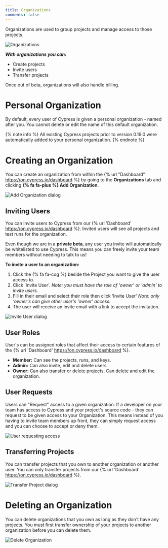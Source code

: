 ```yaml
---
title: Organizations
comments: false
---
```


Organizations are used to group projects and manage access to those projects.

![Organizations](/img/dashboard/organizations-listed-in-dashboard.png)

***With organizations you can:***

- Create projects
- Invite users
- Transfer projects

Once out of beta, organizations will also handle billing.

# Personal Organization

By default, every user of Cypress is given a personal organization - named after you. You cannot delete or edit the name of this default organization.

{% note info  %}
All existing Cypress projects prior to version 0.19.0 were automatically added to your personal organization.
{% endnote %}

# Creating an Organization

You can create an organization from within the {% url "Dashboard" https://on.cypress.io/dashboard %} by going to the **Organizations** tab and clicking **{% fa fa-plus %} Add Organization**.

![Add Organization dialog](/img/dashboard/add-organization-dialog.png)

## Inviting Users

You can invite users to Cypress from our {% url 'Dashboard' https://on.cypress.io/dashboard %}. Invited users will see all projects and test runs for the organization.

Even though we are in a **private beta**, any user you invite will automatically be whitelisted to use Cypress. This means you can freely invite your team members without needing to talk to us!

**To invite a user to an organization:**

1. Click the {% fa fa-cog %} beside the Project you want to give the user access to.
2. Click 'Invite User'. *Note: you must have the role of 'owner' or 'admin' to invite users.*
3. Fill in their email and select their role then click 'Invite User' *Note: only 'owner's can give other user's 'owner' access.*
4. The user will receive an invite email with a link to accept the invitation.

![Invite User dialog](/img/dashboard/invite-user-dialog.png)

## User Roles

User's can be assigned roles that affect their access to certain features of the {% url 'Dashboard' https://on.cypress.io/dashboard %}.

- **Member:** Can see the projects, runs, and keys.
- **Admin:** Can also invite, edit and delete users.
- **Owner:** Can also transfer or delete projects. Can delete and edit the organization.

## User Requests

Users can "Request" access to a given organization. If a developer on your team has access to Cypress and your project's source code - they can request to be given access to your Organization. This means instead of you having to invite team members up front, they can simply request access and you can choose to accept or deny them.

![User requesting access](/img/dashboard/user-requesting-access-to-organization.png)

## Transferring Projects

You can transfer projects that you own to another organization or another user. You can only transfer projects from our {% url 'Dashboard' https://on.cypress.io/dashboard %}.

![Transfer Project dialog](/img/dashboard/transfer-ownership-of-project-dialog.png)

# Deleting an Organization

You can delete organizations that you own as long as they don't have any projects. You must first transfer ownership of your projects to another organization before you can delete them.

![Delete Organization](/img/dashboard/remove-organization-dialog.png)
